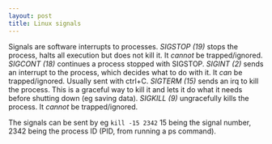 ```yaml
---
layout: post
title: Linux signals
---
```


Signals are software interrupts to processes.
*SIGSTOP* *(19)* stops the process, halts all execution but does not kill it. It *cannot* be trapped/ignored.
*SIGCONT* *(18)* continues a process stopped with SIGSTOP.
*SIGINT* *(2)* sends an interrupt to the process, which decides what to do with it. It *can* be trapped/ignored. Usually sent with ctrl+C.
*SIGTERM* *(15)* sends an irq to kill the process. This is a graceful way to kill it and lets it do what it needs before shutting down (eg saving data).
*SIGKILL* *(9)* ungracefully kills the process. It *cannot* be trapped/ignored.

The signals can be sent by eg
`
kill -15 2342
`
15 being the signal number, 2342 being the process ID (PID, from running a ps command).